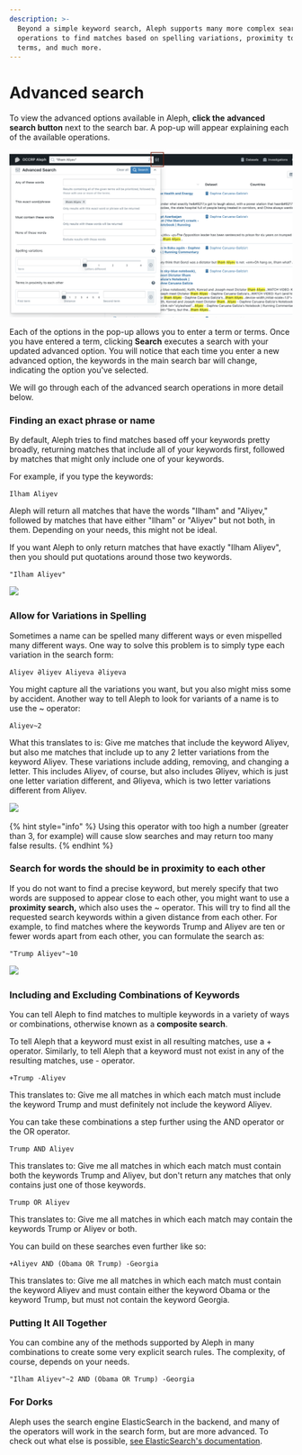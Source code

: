```yaml
---
description: >-
  Beyond a simple keyword search, Aleph supports many more complex search
  operations to find matches based on spelling variations, proximity to other
  terms, and much more.
---
```


# Advanced search

To view the advanced options available in Aleph, **click the** **advanced search button** next to the search bar. A pop-up will appear explaining each of the available operations.

![The advanced search pop-up facilitates many different advanced search methods](<../../.gitbook/assets/Screen Shot 2021-02-11 at 10.32.31.png>)

Each of the options in the pop-up allows you to enter a term or terms. Once you have entered a term, clicking **Search** executes a search with your updated advanced option. You will notice that each time you enter a new advanced option, the keywords in the main search bar will change, indicating the option you've selected.

We will go through each of the advanced search operations in more detail below.

### Finding an exact phrase or name

By default, Aleph tries to find matches based off your keywords pretty broadly, returning matches that include all of your keywords first, followed by matches that might only include one of your keywords.

For example, if you type the keywords:

```
Ilham Aliyev
```

Aleph will return all matches that have the words "Ilham" and "Aliyev," followed by matches that have either "Ilham" or "Aliyev" but not both, in them. Depending on your needs, this might not be ideal.

If you want Aleph to only return matches that have exactly "Ilham Aliyev", then you should put quotations around those two keywords.

```
"Ilham Aliyev"
```

![](../../.gitbook/assets/ilham\_aliyev\_exact.png)

### Allow for Variations in Spelling

Sometimes a name can be spelled many different ways or even mispelled many different ways. One way to solve this problem is to simply type each variation in the search form:

```
Aliyev Əliyev Aliyeva Əliyeva
```

You might capture all the variations you want, but you also might miss some by accident. Another way to tell Aleph to look for variants of a name is to use the \~ operator:

```
Aliyev~2
```

What this translates to is: Give me matches that include the keyword Aliyev, but also me matches that include up to any 2 letter variations from the keyword Aliyev. These variations include adding, removing, and changing a letter. This includes Aliyev, of course, but also includes Əliyev, which is just one letter variation different, and Əliyeva, which is two letter variations different from Aliyev.

![](../../.gitbook/assets/variation\_search.png)

{% hint style="info" %}
Using this operator with too high a number (greater than 3, for example) will cause slow searches and may return too many false results.
{% endhint %}

### Search for words the should be in proximity to each other

If you do not want to find a precise keyword, but merely specify that two words are supposed to appear close to each other, you might want to use a **proximity search,** which also uses the \~ operator. This will try to find all the requested search keywords within a given distance from each other. For example, to find matches where the keywords Trump and Aliyev are ten or fewer words apart from each other, you can formulate the search as:

```
"Trump Aliyev"~10
```

![](../../.gitbook/assets/proximity\_search.png)

### Including and Excluding Combinations of Keywords

You can tell Aleph to find matches to multiple keywords in a variety of ways or combinations, otherwise known as a **composite search**.

To tell Aleph that a keyword must exist in all resulting matches, use a + operator. Similarly, to tell Aleph that a keyword must not exist in any of the resulting matches, use - operator.

```
+Trump -Aliyev
```

This translates to: Give me all matches in which each match must include the keyword Trump and must definitely not include the keyword Aliyev.

You can take these combinations a step further using the AND operator or the OR operator.

```
Trump AND Aliyev
```

This translates to: Give me all matches in which each match must contain both the keywords Trump and Aliyev, but don't return any matches that only contains just one of those keywords.

```
Trump OR Aliyev
```

This translates to: Give me all matches in which each match may contain the keywords Trump or Aliyev or both.

You can build on these searches even further like so:

```
+Aliyev AND (Obama OR Trump) -Georgia
```

This translates to: Give me all matches in which each match must contain the keyword Aliyev and must contain either the keyword Obama or the keyword Trump, but must not contain the keyword Georgia.

### Putting It All Together

You can combine any of the methods supported by Aleph in many combinations to create some very explicit search rules. The complexity, of course, depends on your needs.

```
"Ilham Aliyev"~2 AND (Obama OR Trump) -Georgia
```

### For Dorks

Aleph uses the search engine ElasticSearch in the backend, and many of the operators will work in the search form, but are more advanced. To check out what else is possible, [see ElasticSearch's documentation](https://www.elastic.co/guide/en/elasticsearch/reference/current/query-dsl-query-string-query.html#query-string-syntax).
